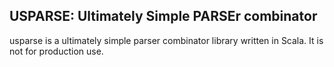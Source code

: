 ## USPARSE: Ultimately Simple PARSEr combinator
 
usparse is a ultimately simple parser combinator library written in Scala.
It is not for production use.
